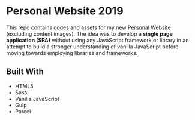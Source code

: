 # Personal Website 2019

This repo contains codes and assets for my new [Personal Website](https://chanodom-utsahajit.netlify.com) (excluding content images). The idea was to develop a **single page application (SPA)** without using any JavaScript framework or library in an attempt to build a stronger understanding of vanilla JavaScript before moving towards employing libraries and frameworks.  

## Built With

* HTML5
* Sass
* Vanilla JavaScript
* Gulp
* Parcel


